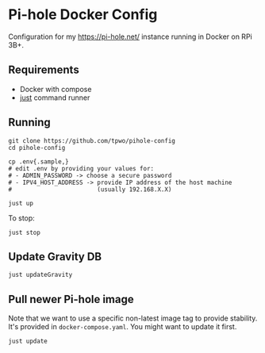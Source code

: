 # Pi-hole Docker Config

Configuration for my https://pi-hole.net/ instance running in Docker on RPi 3B+.

## Requirements

* Docker with compose
* [just](https://github.com/casey/just) command runner

## Running

```
git clone https://github.com/tpwo/pihole-config
cd pihole-config

cp .env{.sample,}
# edit .env by providing your values for:
# - ADMIN_PASSWORD -> choose a secure password
# - IPV4_HOST_ADDRESS -> provide IP address of the host machine
#                        (usually 192.168.X.X)

just up
```

To stop:

```
just stop
```

## Update Gravity DB

```
just updateGravity
```

## Pull newer Pi-hole image

Note that we want to use a specific non-latest image tag to provide stability.
It's provided in `docker-compose.yaml`.
You might want to update it first.

```
just update
```
